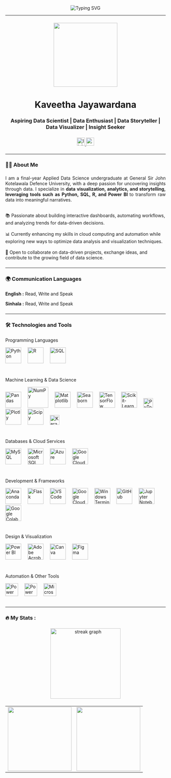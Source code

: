 <div align="center"> 
  <img src="https://readme-typing-svg.herokuapp.com?font=Fira+Code&size=34&pause=1000&color=F79327&center=true&width=600&lines=Welcome+to+My+GitHub+Profile!" alt="Typing SVG" /> 
  <hr>  
</div>

###

<div align="center">
  <img height="200" src="https://media4.giphy.com/media/v1.Y2lkPTc5MGI3NjExMjltbDFqN21tMnE2azdzYzUxZ21hZzYyZHprcTd0cndnbXI1cGpyNSZlcD12MV9pbnRlcm5hbF9naWZfYnlfaWQmY3Q9Zw/L1R1tvI9svkIWwpVYr/giphy.gif"  />
</div>

###

<h1 align="center"> <b> </b> Kaveetha Jayawardana </b> </h1>
<h3 align="center"> Aspiring Data Scientist | Data Enthusiast | Data Storyteller | Data Visualizer | Insight Seeker </h3> 

###

<div align="center">
  <a href="https://www.linkedin.com/in/kaveetha-jayawardana-0315aa301/" target="_blank">
    <img src="https://img.shields.io/static/v1?message=LinkedIn&logo=linkedin&label=&color=0077B5&logoColor=white&labelColor=&style=for-the-badge" height="25" alt="linkedin logo" />
  </a>
  
  <a href="mailto:kaveejay09@gmail.com">
    <img src="https://img.shields.io/static/v1?message=Email&logo=gmail&label=&color=D14836&logoColor=white&labelColor=&style=for-the-badge" height="25" alt="email logo" />
  </a>
</div>


###
<hr>
<h3 align="left"> <b>👩‍💻 About Me</b> </h3>

###

<p align="justify">I am a final-year Applied Data Science undergraduate at General Sir John Kotelawala Defence University, with a deep passion for uncovering insights through data. I specialize in <b> data visualization, analytics, and storytelling, leveraging tools such as Python, SQL, R, and Power BI </b> to transform raw data into meaningful narratives.

  <br>📚 Passionate about building interactive dashboards, automating workflows, and analyzing trends for data-driven decisions. <br>
  <br>📊 Currently enhancing my skills in cloud computing and automation while exploring new ways to optimize data analysis and visualization techniques. <br>
  <br>🤝 Open to collaborate on data-driven projects, exchange ideas, and contribute to the growing field of data science.<br></p>

###
<hr>
<h3 align="left"> <b>🌍 Communication Languages</b></h3>

###
<p> <b>English :</b> Read, Write and Speak </p> 
<p> <b> Sinhala :</b> Read, Write and Speak</p>

###
<hr>
<h3 align="left"> <b> 🛠 Technologies and Tools </b></h3>

### 
Programming Languages  
<div align="left">
  <img src="https://cdn.jsdelivr.net/gh/devicons/devicon/icons/python/python-original.svg" height="50" alt="Python" />
  <img width="12" />
  <img src="https://cdn.jsdelivr.net/gh/devicons/devicon/icons/r/r-original.svg" height="50" alt="R" />
  <img width="12" />
  <img src="https://brandlogos.net/wp-content/uploads/2025/03/microsoft_sql_server-logo_brandlogos.net_wykhq-512x512.png" height="50" alt="SQL" />
</div>
<br>

###
Machine Learning & Data Science  
<div align="left">
  <img src="https://cdn.jsdelivr.net/gh/devicons/devicon/icons/pandas/pandas-original-wordmark.svg" height="50" alt="Pandas" />
  <img width="12" />
  <img src="https://cdn.jsdelivr.net/gh/devicons/devicon/icons/numpy/numpy-original-wordmark.svg" height="65" alt="NumPy" />
  <img width="12" />
  <img src="https://www.vertica.com/python/assets/images/services/service1.png" height="50" alt="Matplotlib" />
  <img width="12" />
  <img src="https://seaborn.pydata.org/_images/logo-tall-lightbg.svg" height="50" alt="Seaborn" />
  <img width="12" />
  <img src="https://upload.wikimedia.org/wikipedia/commons/thumb/a/ab/TensorFlow_logo.svg/1200px-TensorFlow_logo.svg.png" height="50" alt="TensorFlow" /> 
  <img width="12" />
  <img src="https://upload.wikimedia.org/wikipedia/commons/thumb/0/05/Scikit_learn_logo_small.svg/2560px-Scikit_learn_logo_small.svg.png" height="50" alt="Scikit-Learn" />
  <img width="12" />
  <img src="https://upload.wikimedia.org/wikipedia/commons/9/96/Pytorch_logo.png" height="30" alt="PyTorch" />
  <img width="12" />
  <img src="https://www.vectorlogo.zone/logos/plotly/plotly-official.svg" height="50" alt="Plotly" />
  <img width="12" />
  <img src="https://studyopedia.com/wp-content/uploads/2023/07/scipy.png" height="50" alt="Scipy" />
  <img width="12" />
  <img src="https://victorzhou.com/static/c309c4c6a7bbdb43cf1f290786ce47ab/39600/keras-logo.png" height="30" alt="Keras" />
</div>
<br> 

###
Databases & Cloud Services  
<div align="left">
  <img src="https://cdn.jsdelivr.net/gh/devicons/devicon/icons/mysql/mysql-original-wordmark.svg" height="50" alt="MySQL" />
  <img width="12" />
  <img src="https://cdn.jsdelivr.net/gh/devicons/devicon/icons/microsoftsqlserver/microsoftsqlserver-plain-wordmark.svg" height="50" alt="Microsoft SQL Server" />
  <img width="12" />
  <img src="https://cdn.jsdelivr.net/gh/devicons/devicon/icons/azure/azure-original.svg" height="50" alt="Azure" />
  <img width="12" />
  <img src="https://cdn.jsdelivr.net/gh/devicons/devicon/icons/googlecloud/googlecloud-original.svg" height="50" alt="Google Cloud" />
</div>
<br> 

### 
Development & Frameworks  
<div align="left">
  <img src="https://cdn.jsdelivr.net/gh/devicons/devicon/icons/anaconda/anaconda-original.svg" height="50" alt="Anaconda" />
  <img width="12" />
  <img src="https://cdn.worldvectorlogo.com/logos/flask.svg" height="50" alt="Flask" />
  <img width="12" />
  <img src="https://cdn.jsdelivr.net/gh/devicons/devicon/icons/vscode/vscode-original.svg" height="50" alt="VS Code" />
  <img width="12" />
  <img src="https://cdn.jsdelivr.net/gh/devicons/devicon/icons/googlecloud/googlecloud-original.svg" height="50" alt="Google Cloud" />
  <img width="12" />
  <img src="https://cdn.jsdelivr.net/gh/devicons/devicon/icons/windows11/windows11-original.svg" height="50" alt="Windows Terminal" />
  <img width="12" />
  <img src="https://img.icons8.com/ios11/512/FFFFFF/github.png" height="50" alt="GitHub" />
  <img width="12" />
  <img src="https://cdn.jsdelivr.net/gh/devicons/devicon/icons/jupyter/jupyter-original-wordmark.svg" height="50" alt="Jupyter Notebook" />
  <img width="12" />
  <img src= "https://upload.wikimedia.org/wikipedia/commons/thumb/d/d0/Google_Colaboratory_SVG_Logo.svg/1200px-Google_Colaboratory_SVG_Logo.svg.png" height="50" alt="Google Colab" />
</div>
<br>

### 
Design & Visualization  
<div align="left">
  <img src="https://upload.wikimedia.org/wikipedia/commons/thumb/c/cf/New_Power_BI_Logo.svg/630px-New_Power_BI_Logo.svg.png" height="50" alt="Power BI" />
  <img width="12" />
  <img src="https://upload.wikimedia.org/wikipedia/commons/thumb/6/60/Adobe_Acrobat_Reader_icon_%282020%29.svg/2101px-Adobe_Acrobat_Reader_icon_%282020%29.svg.png" height="50" alt="Adobe Acrobat Reader" />
  <img width="12" />
  <img src="https://cdn.freelogovectors.net/wp-content/uploads/2023/04/canva-logo-circle-freelogovectors.net_.png" height="50" alt="Canva" />
  <img width="12" />
  <img src="https://cdn.jsdelivr.net/gh/devicons/devicon/icons/figma/figma-original.svg" height="50" alt="Figma" />
</div>
<br>

### 
Automation & Other Tools
<div align="left">
  <img src="https://upload.wikimedia.org/wikipedia/commons/thumb/4/4d/Microsoft_Power_Automate.svg/2048px-Microsoft_Power_Automate.svg.png" height="40" alt="Power Automate" />
  <img width="12" />
  <img src="https://img.icons8.com/fluent/512/microsoft-power-apps-2020.png" height="40" alt="Power Apps" />
  <img width="12" />
  <img src="https://upload.wikimedia.org/wikipedia/commons/thumb/0/0e/Microsoft_365_%282022%29.svg/931px-Microsoft_365_%282022%29.svg.png" height="40" alt="Microsoft Office" />

<br>
<br>

---

<h3 align="left">🔥   My Stats :</h3>

###

<div align="center">
  <img src="https://streak-stats.demolab.com?user=maurodesouza&locale=en&mode=daily&theme=dark&hide_border=false&border_radius=5&order=3" height="220" alt="streak graph"  />
</div>

###
<table border="0">
  <tr>
    <td>
      <a href="https://github.com/kaveetha-jayawardana/github-readme-stats">
        <img height="200" align="center" src="https://github-readme-stats.vercel.app/api?username=kaveetha-jayawardana&theme=dark" />
      </a>
    </td>
    <td>
      <a href="https://github.com/kaveetha-jayawardana/convoychat">
        <img height="200" align="center" src="https://github-readme-stats.vercel.app/api/top-langs?username=kaveetha-jayawardana&layout=compact&langs_count=8&card_width=320&theme=dark" />
      </a>
    </td>
  </tr>
</table>

